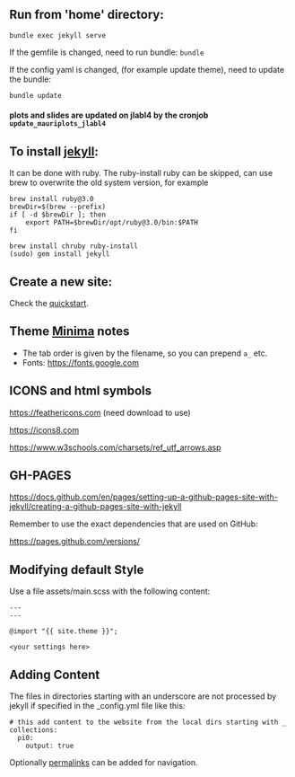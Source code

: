 ## Run from 'home' directory:

`bundle exec jekyll serve`

If the gemfile is changed, need to run bundle:
`bundle`


If the config yaml is changed, (for example update theme), need to update the bundle:

`bundle update`



#### plots and slides are updated on jlabl4 by the cronjob `update_mauriplots_jlabl4`


## To install [jekyll](https://jekyllrb.com):

It can be done with ruby. 
The ruby-install ruby can be skipped, can use brew to overwrite the old system version,
for example 

```
brew install ruby@3.0
brewDir=$(brew --prefix)
if [ -d $brewDir ]; then
	export PATH=$brewDir/opt/ruby@3.0/bin:$PATH
fi
```
 
 
```
brew install chruby ruby-install  
(sudo) gem install jekyll
```

## Create a new site:

Check the [quickstart](https://jekyllrb.com).


## Theme [Minima](https://github.com/jekyll/minima#readme) notes

- The tab order is given by the filename, so you can prepend `a_` etc.
- Fonts: https://fonts.google.com



## ICONS and html symbols

https://feathericons.com (need download to use)<br/>

https://icons8.com

https://www.w3schools.com/charsets/ref_utf_arrows.asp


## GH-PAGES

https://docs.github.com/en/pages/setting-up-a-github-pages-site-with-jekyll/creating-a-github-pages-site-with-jekyll

Remember to use the exact dependencies that are used on GitHub:

https://pages.github.com/versions/


## Modifying default Style

Use a file assets/main.scss with the following content:


```
---
---

@import "{{ site.theme }}";

<your settings here>

```

## Adding Content

The files in directories starting with an underscore
are not processed by jekyll if specified in the _config.yml file like this:

```
# this add content to the website from the local dirs starting with _
collections:
  pi0:
    output: true
```

Optionally [permalinks](https://jekyllrb.com/docs/permalinks/) can be added for navigation.